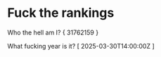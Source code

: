 # Fuck the rankings

Who the hell am I?
{ 31762159 }

What fucking year is it?
[ 2025-03-30T14:00:00Z ]
